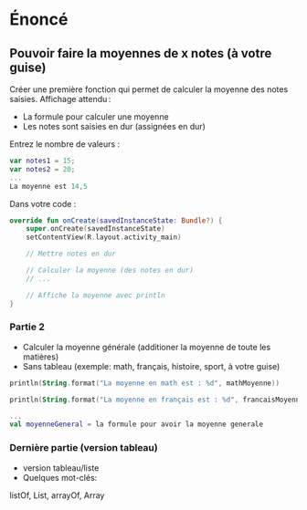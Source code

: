 # Énoncé 

## Pouvoir faire la moyennes de x notes (à votre guise)

Créer une première fonction qui permet de calculer la moyenne des notes saisies. Affichage attendu : 

- La formule pour calculer une moyenne
- Les notes sont saisies en dur (assignées en dur)

Entrez le nombre de valeurs :  

```kt
var notes1 = 15;
var notes2 = 20;
...
La moyenne est 14,5 
```

Dans votre code :

```kt
override fun onCreate(savedInstanceState: Bundle?) {
    super.onCreate(savedInstanceState)
    setContentView(R.layout.activity_main)

    // Mettre notes en dur

    // Calculer la moyenne (des notes en dur)
    // ...

    // Affiche la moyenne avec println
}
```

### Partie 2
- Calculer la moyenne générale (additioner la moyenne de toute les matières)
- Sans tableau (exemple: math, français, histoire, sport, à votre guise)

```kt
println(String.format("La moyenne en math est : %d", mathMoyenne))

println(String.format("La moyenne en français est : %d", francaisMoyenne))

...
val moyenneGeneral = la formule pour avoir la moyenne generale
```

### Dernière partie (version tableau)
- version tableau/liste
- Quelques mot-clés:

listOf, List<Float>, arrayOf, Array<Float>